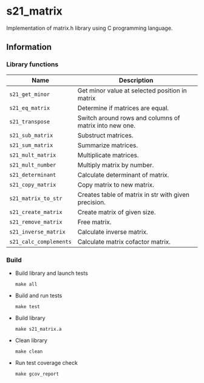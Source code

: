 # s21_matrix

Implementation of matrix.h library using C programming language.

## Information

### Library functions
| Name                   | Description                                              |
| ---------------------- | -------------------------------------------------------- |
| `s21_get_minor`        |  Get minor value at selected position in matrix          |
| `s21_eq_matrix`        |  Determine if matrices are equal.                        |
| `s21_transpose`        |  Switch around rows and columns of matrix into new one.  |
| `s21_sub_matrix`       |  Substruct matrices.                                     |
| `s21_sum_matrix`       |  Summarize matrices.                                     |
| `s21_mult_matrix`      |  Multiplicate matrices.                                  |
| `s21_mult_number`      |  Multiply matrix by number.                              |
| `s21_determinant`      |  Calculate determinant of matrix.                        |
| `s21_copy_matrix`      |  Copy matrix to new matrix.                              |
| `s21_matrix_to_str`    |  Creates table of matrix in str with given precision.    |
| `s21_create_matrix`    |  Create matrix of given size.                            |
| `s21_remove_matrix`    |  Free matrix.                                            |
| `s21_inverse_matrix`   |  Calculate inverse matrix.                               |
| `s21_calc_complements` |  Calculate matrix cofactor matrix.                       |


### Build
* Build library and launch tests

   ```
   make all
   ```
* Build and run tests

   ```
   make test
   ```
* Build library 

   ```
   make s21_matrix.a
   ```
* Clean library

   ```
   make clean
   ```
* Run test coverage check

   ```
   make gcov_report
   ```
